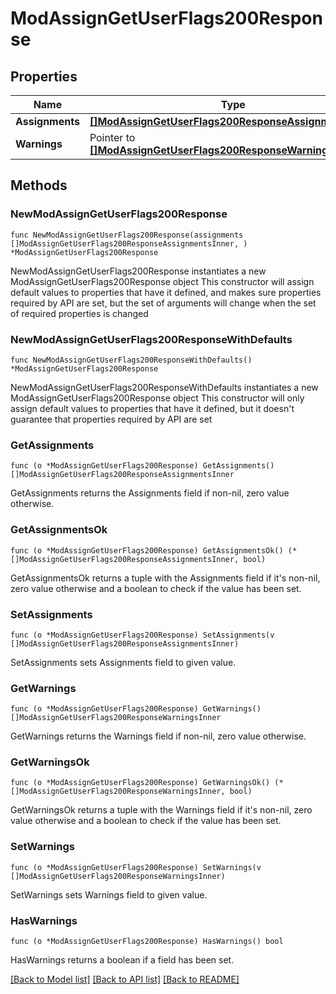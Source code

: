 # ModAssignGetUserFlags200Response

## Properties

Name | Type | Description | Notes
------------ | ------------- | ------------- | -------------
**Assignments** | [**[]ModAssignGetUserFlags200ResponseAssignmentsInner**](ModAssignGetUserFlags200ResponseAssignmentsInner.md) |  | 
**Warnings** | Pointer to [**[]ModAssignGetUserFlags200ResponseWarningsInner**](ModAssignGetUserFlags200ResponseWarningsInner.md) |  | [optional] 

## Methods

### NewModAssignGetUserFlags200Response

`func NewModAssignGetUserFlags200Response(assignments []ModAssignGetUserFlags200ResponseAssignmentsInner, ) *ModAssignGetUserFlags200Response`

NewModAssignGetUserFlags200Response instantiates a new ModAssignGetUserFlags200Response object
This constructor will assign default values to properties that have it defined,
and makes sure properties required by API are set, but the set of arguments
will change when the set of required properties is changed

### NewModAssignGetUserFlags200ResponseWithDefaults

`func NewModAssignGetUserFlags200ResponseWithDefaults() *ModAssignGetUserFlags200Response`

NewModAssignGetUserFlags200ResponseWithDefaults instantiates a new ModAssignGetUserFlags200Response object
This constructor will only assign default values to properties that have it defined,
but it doesn't guarantee that properties required by API are set

### GetAssignments

`func (o *ModAssignGetUserFlags200Response) GetAssignments() []ModAssignGetUserFlags200ResponseAssignmentsInner`

GetAssignments returns the Assignments field if non-nil, zero value otherwise.

### GetAssignmentsOk

`func (o *ModAssignGetUserFlags200Response) GetAssignmentsOk() (*[]ModAssignGetUserFlags200ResponseAssignmentsInner, bool)`

GetAssignmentsOk returns a tuple with the Assignments field if it's non-nil, zero value otherwise
and a boolean to check if the value has been set.

### SetAssignments

`func (o *ModAssignGetUserFlags200Response) SetAssignments(v []ModAssignGetUserFlags200ResponseAssignmentsInner)`

SetAssignments sets Assignments field to given value.


### GetWarnings

`func (o *ModAssignGetUserFlags200Response) GetWarnings() []ModAssignGetUserFlags200ResponseWarningsInner`

GetWarnings returns the Warnings field if non-nil, zero value otherwise.

### GetWarningsOk

`func (o *ModAssignGetUserFlags200Response) GetWarningsOk() (*[]ModAssignGetUserFlags200ResponseWarningsInner, bool)`

GetWarningsOk returns a tuple with the Warnings field if it's non-nil, zero value otherwise
and a boolean to check if the value has been set.

### SetWarnings

`func (o *ModAssignGetUserFlags200Response) SetWarnings(v []ModAssignGetUserFlags200ResponseWarningsInner)`

SetWarnings sets Warnings field to given value.

### HasWarnings

`func (o *ModAssignGetUserFlags200Response) HasWarnings() bool`

HasWarnings returns a boolean if a field has been set.


[[Back to Model list]](../README.md#documentation-for-models) [[Back to API list]](../README.md#documentation-for-api-endpoints) [[Back to README]](../README.md)


